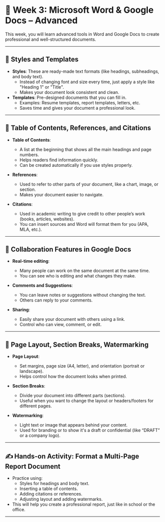 # 🧠 Week 3: Microsoft Word & Google Docs – Advanced

This week, you will learn advanced tools in Word and Google Docs to create professional and well-structured documents.

---

## 🎨 Styles and Templates

- **Styles**: These are ready-made text formats (like headings, subheadings, and body text).
  - Instead of changing font and size every time, just apply a style like "Heading 1" or "Title".
  - Makes your document look consistent and clean.
- **Templates**: Pre-designed documents that you can fill in.
  - Examples: Resume templates, report templates, letters, etc.
  - Saves time and gives your document a professional look.

---

## 📑 Table of Contents, References, and Citations

- **Table of Contents**:
  - A list at the beginning that shows all the main headings and page numbers.
  - Helps readers find information quickly.
  - Can be created automatically if you use styles properly.

- **References**:
  - Used to refer to other parts of your document, like a chart, image, or section.
  - Makes your document easier to navigate.

- **Citations**:
  - Used in academic writing to give credit to other people’s work (books, articles, websites).
  - You can insert sources and Word will format them for you (APA, MLA, etc.).

---

## 🤝 Collaboration Features in Google Docs

- **Real-time editing**:
  - Many people can work on the same document at the same time.
  - You can see who is editing and what changes they make.

- **Comments and Suggestions**:
  - You can leave notes or suggestions without changing the text.
  - Others can reply to your comments.

- **Sharing**:
  - Easily share your document with others using a link.
  - Control who can view, comment, or edit.

---

## 📄 Page Layout, Section Breaks, Watermarking

- **Page Layout**:
  - Set margins, page size (A4, letter), and orientation (portrait or landscape).
  - Helps control how the document looks when printed.

- **Section Breaks**:
  - Divide your document into different parts (sections).
  - Useful when you want to change the layout or headers/footers for different pages.

- **Watermarking**:
  - Light text or image that appears behind your content.
  - Used for branding or to show it's a draft or confidential (like “DRAFT” or a company logo).

---

## ✍️ Hands-on Activity: Format a Multi-Page Report Document

- Practice using:
  - Styles for headings and body text.
  - Inserting a table of contents.
  - Adding citations or references.
  - Adjusting layout and adding watermarks.
- This will help you create a professional report, just like in school or the office.

---
